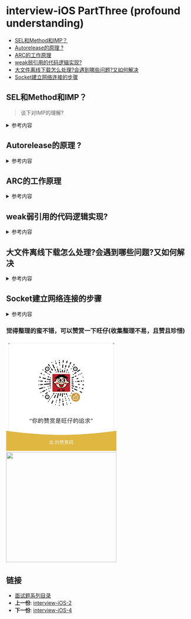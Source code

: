 
# interview-iOS PartThree (profound understanding) 

- [SEL和Method和IMP？](#sel和method和imp)
- [Autorelease的原理 ?](#autorelease的原理)
- [ARC的工作原理](#arc的工作原理)
- [weak弱引用的代码逻辑实现?](#weak弱引用的代码逻辑实现)
- [大文件离线下载怎么处理?会遇到哪些问题?又如何解决](#大文件离线下载怎么处理会遇到哪些问题又如何解决)
- [Socket建立网络连接的步骤](#socket建立网络连接的步骤)

## SEL和Method和IMP？
> 谈下对IMP的理解?

<details>
<summary> 参考内容 </summary>

- SEL是“selector”的一个类型，表示一个方法的名字 
- Method（我们常说的方法）表示一种类型，这种类型与selector和实现(implementation)相关
- IMP定义为 **id (*IMP) (id, SEL, …)**。这样说来,**IMP是一个指向函数的指针**，这个被指向的函数包括id(“self”指针)，调用的SEL（方法名），再加上一些其他参数.说白了**IMP就是实现方法**。

> 知名框架AFN源码涉及IMP的代码

```objc
 NSURLSessionConfiguration *configuration = [NSURLSessionConfiguration ephemeralSessionConfiguration];
        NSURLSession * session = [NSURLSession sessionWithConfiguration:configuration];
        NSURLSessionDataTask *localDataTask = [session dataTaskWithURL:nil];
        IMP originalAFResumeIMP = method_getImplementation(class_getInstanceMethod([self class], @selector(af_resume)));
        Class currentClass = [localDataTask class];
        
        while (class_getInstanceMethod(currentClass, @selector(resume))) {
            Class superClass = [currentClass superclass];
            IMP classResumeIMP = method_getImplementation(class_getInstanceMethod(currentClass, @selector(resume)));
            IMP superclassResumeIMP = method_getImplementation(class_getInstanceMethod(superClass, @selector(resume)));
            if (classResumeIMP != superclassResumeIMP &&
                originalAFResumeIMP != classResumeIMP) {
                [self swizzleResumeAndSuspendMethodForClass:currentClass];
            }
            currentClass = [currentClass superclass];
        }
        
        [localDataTask cancel];
        [session finishTasksAndInvalidate];
```

</details>

## Autorelease的原理 ?
<details>
<summary> 参考内容 </summary>

> ARC下面,我们使用`@autoreleasepool{}`来使用一个Autoreleasepool,实际上UIKit 通过RunLoopObserver 在RunLoop二次Sleep间Autoreleasepool进行Pop和Push,将这次Loop产生的autorelease对象释放 对编译器会编译大致如下:

```objc
	
void *DragonLiContext = objc_ AutoreleasepoolPush();
// {} 的 code 
objc_ AutoreleasepoolPop(DragonLiContext);
	
```

- 释放时机: 当前RunLoop迭代结束时候释放.

</details>


## ARC的工作原理
<details>
<summary> 参考内容 </summary>

- Automatic Reference Counting，自动引用计数，即ARC,ARC会自动帮你插入retain和release语句,ARC编译器有两部分，分别是前端编译器和优化器
- 前端编译器:前端编译器会为“拥有的”每一个对象插入相应的release语句。如果对象的所有权修饰符是__strong，那么它就是被拥有的。如果在某个方法内创建了一个对象，前端编译器会在方法末尾自动插入release语句以销毁它。而类拥有的对象（实例变量/属性）会在dealloc方法内被释放。事实上，你并不需要写dealloc方法或调用父类的dealloc方法，ARC会自动帮你完成一切。此外，由编译器生成的代码甚至会比你自己写的release语句的性能还要好，因为编辑器可以作出一些假设。在ARC中，没有类可以覆盖release方法，也没有调用它的必要。ARC会通过直接使用objc_release来优化调用过程。而对于retain也是同样的方法。ARC会调用objc_retain来取代保留消息

- ARC优化器: 虽然前端编译器听起来很厉害的样子，但代码中有时仍会出现几个对retain和release的重复调用。ARC优化器负责移除多余的retain和release语句，**确保生成的代码运行速度高于手动引用计数的代码**


</details>


## weak弱引用的代码逻辑实现?
<details>
<summary> 参考内容 </summary>

```objc
	objc_storeWeak() 实现 
// HaveOld:	 true - 变量有值
// 			false - 需要被及时清理，当前值可能为 nil
// HaveNew:	 true - 需要被分配的新值，当前值可能为 nil
// 			false - 不需要分配新值
// CrashIfDeallocating: true - 说明 newObj 已经释放或者 newObj 不支持弱引用，该过程需要暂停
// 			false - 用 nil 替代存储
template bool HaveOld, bool HaveNew, bool CrashIfDeallocating>
static id storeWeak(id *location, objc_object *newObj) {
	// 该过程用来更新弱引用指针的指向
	// 初始化 previouslyInitializedClass 指针
    Class previouslyInitializedClass = nil;
    id oldObj;
    // 声明两个 SideTable
    // ① 新旧散列创建
    SideTable *oldTable;
    SideTable *newTable;
	// 获得新值和旧值的锁存位置（用地址作为唯一标示）
	// 通过地址来建立索引标志，防止桶重复
	// 下面指向的操作会改变旧值
  retry:
    if (HaveOld) {
    	// 更改指针，获得以 oldObj 为索引所存储的值地址
        oldObj = *location;
        oldTable = &SideTables()[oldObj];
    } else {
        oldTable = nil;
    }
    if (HaveNew) {
    	// 更改新值指针，获得以 newObj 为索引所存储的值地址
        newTable = &SideTables()[newObj];
    } else {
        newTable = nil;
    }
	// 加锁操作，防止多线程中竞争冲突
    SideTable::lockTwoHaveOld, HaveNew>(oldTable, newTable);
	// 避免线程冲突重处理
	// location 应该与 oldObj 保持一致，如果不同，说明当前的 location 已经处理过 oldObj 可是又被其他线程所修改
    if (HaveOld  &&  *location != oldObj) {
        SideTable::unlockTwoHaveOld, HaveNew>(oldTable, newTable);
        goto retry;
    }
    // 防止弱引用间死锁
    // 并且通过 +initialize 初始化构造器保证所有弱引用的 isa 非空指向
    if (HaveNew  &&  newObj) {
    	// 获得新对象的 isa 指针
        Class cls = newObj->getIsa();
        // 判断 isa 非空且已经初始化
        if (cls != previouslyInitializedClass  &&  
            !((objc_class *)cls)->isInitialized()) {
        	// 解锁
            SideTable::unlockTwoHaveOld, HaveNew>(oldTable, newTable);
            // 对其 isa 指针进行初始化
            _class_initialize(_class_getNonMetaClass(cls, (id)newObj));
            // 如果该类已经完成执行 +initialize 方法是最理想情况
            // 如果该类 +initialize 在线程中 
            // 例如 +initialize 正在调用 storeWeak 方法
            // 需要手动对其增加保护策略，并设置 previouslyInitializedClass 指针进行标记
            previouslyInitializedClass = cls;
			// 重新尝试
            goto retry;
        }
    }
    // ② 清除旧值
    if (HaveOld) {
        weak_unregister_no_lock(&oldTable->weak_table, oldObj, location);
    }
    // ③ 分配新值
    if (HaveNew) {
        newObj = (objc_object *)weak_register_no_lock(&newTable->weak_table, 
                                                      (id)newObj, location, 
                                                      CrashIfDeallocating);
        // 如果弱引用被释放 weak_register_no_lock 方法返回 nil 
        // 在引用计数表中设置若引用标记位
        if (newObj  &&  !newObj->isTaggedPointer()) {
        	// 弱引用位初始化操作
			// 引用计数那张散列表的weak引用对象的引用计数中标识为weak引用
            newObj->setWeaklyReferenced_nolock();
        }
        // 之前不要设置 location 对象，这里需要更改指针指向
        *location = (id)newObj;
    }
    else {
        // 没有新值，则无需更改
    }
    SideTable::unlockTwoHaveOld, HaveNew>(oldTable, newTable);
    return (id)newObj;
}
	
```


</details>


## 大文件离线下载怎么处理?会遇到哪些问题?又如何解决
<details>
<summary> 参考内容 </summary>

- NSURLSessionDataTask 大文件离线断点下载 (AFN等框架,旧的connection类已经废弃)

- 内存飙升问题:(apple 默认实现机制导致),在下载文件的过程中，系统会先把文件保存在内存中，等到文件下载完毕之后再写入到磁盘! 在下载文件时，`一边下载一边写入到磁盘`，减小内存使用  

- 具体实现方法: 
	- 1.`NSFileHandle` 文件句柄 
	- 2.`NSOutputStream` 输出流
	
	```objc
	// code copy from jianshu 
	///: 1. NSFileHandle
	-(void)URLSession:(NSURLSession *)session dataTask:(nonnull NSURLSessionDataTask *)dataTask 
	didReceiveResponse:(nonnull NSURLResponse *)response 
	completionHandler:(nonnull void (^)(NSURLSessionResponseDisposition))completionHandler {
	      //接受到响应的时候 告诉系统如何处理服务器返回的数据
	      completionHandler(NSURLSessionResponseAllow);
	      //得到请求文件的数据大小
	      self.totalLength = response.expectedContentLength;
	      //拼接文件的全路径
	      NSString *fileName = response.suggestedFilename;
	      NSString *cachePath = [NSSearchPathForDirectoriesInDomains(NSCachesDirectory, NSUserDomainMask, YES) lastObject];
	      NSString *fullPath = [cachePath stringByAppendingPathComponent:fileName];
	
	      //【1】在沙盒中创建一个空的文件
	      [[NSFileManager defaultManager] createFileAtPath:fullPath contents:nil attributes:nil];
	      //【2】创建一个文件句柄指针指向该文件（默认指向文件开头）
	      self.handle = [NSFileHandle fileHandleForWritingAtPath:fullPath];
	}
	-(void)URLSession:(NSURLSession *)session dataTask:(NSURLSessionDataTask *)dataTask didReceiveData:(NSData *)data {
	      //【3】使用文件句柄指针来写数据（边写边移动）
	      [self.handle writeData:data];
	      //累加已经下载的文件数据大小
	      self.currentLength += data.length;
	      //计算文件的下载进度 = 已经下载的 / 文件的总大小
	      self.progressView.progress = 1.0 * self.currentLength / self.totalLength;
	}
	-(void)URLSession:(NSURLSession *)session task:(NSURLSessionTask *)task didCompleteWithError:(NSError *)error {
	      //【4】关闭文件句柄
	      [self.handle closeFile];
	}
	///:NSOutputStream
	-(void)URLSession:(NSURLSession *)session dataTask:(nonnull NSURLSessionDataTask *)dataTask 
	didReceiveResponse:(nonnull NSURLResponse *)response 
	completionHandler:(nonnull void (^)(NSURLSessionResponseDisposition))completionHandler {
	      //接受到响应的时候 告诉系统如何处理服务器返回的数据
	      completionHandler(NSURLSessionResponseAllow);
	      //得到请求文件的数据大小
	      self.totalLength = response.expectedContentLength;
	      //拼接文件的全路径
	      NSString *fileName = response.suggestedFilename;
	      NSString *cachePath = [NSSearchPathForDirectoriesInDomains(NSCachesDirectory, NSUserDomainMask, YES) lastObject];
	      NSString *fullPath = [cachePath stringByAppendingPathComponent:fileName];
	
	      //（1）创建输出流，并打开
	      self.outStream = [[NSOutputStream alloc] initToFileAtPath:fullPath append:YES];
	      [self.outStream open];
	}
	-(void)URLSession:(NSURLSession *)session dataTask:(NSURLSessionDataTask *)dataTask didReceiveData:(NSData *)data {
	      //（2）使用输出流写数据
	      [self.outStream write:data.bytes maxLength:data.length];
	      //累加已经下载的文件数据大小
	      self.currentLength += data.length;
	      //计算文件的下载进度 = 已经下载的 / 文件的总大小
	      self.progressView.progress = 1.0 * self.currentLength / self.totalLength;
	}
	-(void)URLSession:(NSURLSession *)session task:(NSURLSessionTask *)task didCompleteWithError:(NSError *)error {
	      //（3）关闭输出流
	      [self.outStream close];
	}
	
	```

- 开始(resume) | 暂停(suspend) | 取消( | 恢复等

```
[self.dataTask cancel];
//默认情况下取消下载不能进行恢复，若要取消之后还可以恢复，可以清空下载任务，再新建
self.dataTask = nil;
	
```

- **下载进度值发生跳跃错乱** :已经下载的数据 / 文件的总数据，在第一个代理方法中，我们得到的文件大小并不是真正的文件大小，而是剩余未下载的大小，所以在第一次开始下载时，可以得到正确的数据，但是在下载过程中执行其他操作，就会使得到的数据大小发生变化，从而导致下载进度值出现问题 `解决方案`：`文件总大小 = 已经下载的数据 + 剩余未下载的数据` 


- 优化性能(句柄和流一样) 只有第一次接收到响应的时候才需要创建空的文件(lazy load )

</details>


## Socket建立网络连接的步骤

<details>
<summary> 参考内容 </summary>


> 建立Socket连接至少需要一对套接字，其中一个运行于客户端，称为ClientSocket ，另一个运行于服务器端，称为ServerSocket 。套接字之间的连接过程分为三个步骤：服务器监听，客户端请求，连接确认。(知名的框架 AsyncSocket)

- 服务器监听：服务器端套接字并不定位具体的客户端套接字，而是处于等待连接的状态，实时监控网络状态，等待客户端的连接请求

- 客户端请求：指客户端的套接字提出连接请求，要连接的目标是服务器端的套接字。为此，客户端的套接字必须首先描述它要连接的服务器的套接字，指出服务器端套接字的地址和端口号，然后就向服务器端套接字提出连接请求

- 连接确认：当服务器端套接字监听到或者说接收到客户端套接字的连接请求时，就响应客户端套接字的请求，建立一个新的线程，把服务器端套接字的描述发给客户端，一旦客户端确认了此描述，双方就正式建立连接。而服务器端套接字继续处于监听状态，继续接收其他客户端套接字的连接请求

- AsyncSocket 相关代码

```

// socket连接
-(void)socketConnectHost{}
    self.socket    = [[AsyncSocket alloc] initWithDelegate:self];
    NSError *error = nil;
    [self.socket connectToHost:self.socketHost onPort:self.socketPort withTimeout:-1 error:&error];
}

心跳通过计时器来实现 // NStimer
-(void)onSocket:(AsyncSocket *)sock didConnectToHost:(NSString     *)host port:(UInt16)port
{

    LFLog(@"socket连接成功");
    // 每隔1s像服务器发送心跳包
    self.connectTimer = [NSTimer scheduledTimerWithTimeInterval:1 target:self selector:@selector(longConnectToSocket) userInfo:nil repeats:YES];
    // 在longConnectToSocket方法中进行长连接需要向服务器发送的讯息
    [self.connectTimer fire];
}

// socket发送数据是以栈的形式存放，所有数据放在一个栈中，存取时会出现粘包的现象，所以很多时候服务器在收发数据时是以先发送内容字节长度，再发送内容的形式，得到数据时也是先得到一个长度，再根据这个长度在栈中读取这个长度的字节流，如果是这种情况，发送数据时只需在发送内容前发送一个长度，发送方法与发送内容一样
NSData   *dataStream  = [@8 dataUsingEncoding:NSUTF8StringEncoding];

[self.socket writeData:dataStream withTimeout:1 tag:1];
// 接收数据

-(void)onSocket:(AsyncSocket *)sock didReadData:(NSData *)data withTag:(long)tag
{
    // 对得到的data值进行解析与转换即可
    [self.socket readDataWithTimeout:30 tag:0];

}

```

</details>

### 觉得整理的蛮不错，可以赞赏一下旺仔(收集整理不易，且赞且珍惜)

</p>
<img src="../images/wechat.JPG" width="300" height="300"><img src="https://p9-juejin.byteimg.com/tos-cn-i-k3u1fbpfcp/18ff90e4c8344f86aa69c34065bb379a~tplv-k3u1fbpfcp-zoom-1.image" width="300" height="300">
</p>

## 链接

- [面试题系列目录](../README.md)
- **上一份**: [interview-iOS-2](02interview-iOS-2.md)
- **下一份**: [interview-iOS-4](04interview-iOS-4.md)

